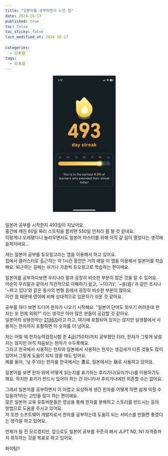 ```yaml
---
title: "일본어를 공부하면서 느낀 점"
date: 2024-10-17
published: true
toc: false
toc_sticky: false
last_modified_at: 2024-10-17

categories:
  - 日本語
tags:
  - 日本語
---
```


<div style="display: flex; justify-content: center" >
  <img width="200px" src="/assets/images/streak.png" alt="streak" >
</div>
<br/>

일본어 공부를 시작한지 493일이 지났어요.<br/>
중간에 깨진 60일 짜리 스트릭을 합치면 550일 언저리 쯤 될 것 같네요.<br/>
이렇게나 오래됐다니 놀라우면서도 일본어 마스터를 위해 아직 갈 길이 멀었다는 생각에 슬퍼지네요...

저는 일본어 공부를 듀오링고라는 앱을 이용해서 하고 있어요.<br/>
집에서 클러스터로 출근하는 약 1시간 동안은 거의 매일 이 앱을 이용해서 일본어를 학습해요. 퇴근하는 길에는 쉬거나 가끔씩 듀오링고로 학습하는 편이에요.

일본어를 공부하다보면 우리나라 말과 굉장히 비슷한 부분이 많은 것을 알 수 있어요.<br/>
어순이 우리말과 같아서 직관적으로 이해하기 쉽고, '~이(가)', '~을(를)'과 같은 조사나 '~하고 있다'와 같은 동사의 변형 등에서 굉장히 비슷한 부분이 많아요.<br/>
이런 점 때문에 영어에 비해 상대적으로 입문하기 쉬운 것 같아요.

공부를 하다 보면 드디어 한자가 나오기 시작해요. "일본어 단어도 외우기 어려운데 한자는 또 언제 외워?" 라는 생각은 아마 많은 분들이 공감할 것 같아요.<br/>
일본어의 상용한자는 [2136자](https://namu.wiki/w/%EC%9D%BC%EB%B3%B8%EC%9D%98%20%EC%83%81%EC%9A%A9%ED%95%9C%EC%9E%90)라고 하고, 여기에 포함되어 있지는 않지만 실생활에서 사용하는 한자까지 포함하면 이 숫자를 더 넘어요.

저는 어릴 때 한자능력검정시험 준 4급(750자)까지 공부했던 터라, 한자가 그렇게 낯설지는 않지만 아직 처음보는 한자가 수두룩해요.<br/>
그리고 한국에서 사용하는 한자와 일본에서 사용하는 한자는 생김새가 다른 것들도 많이 있어서 그렇게 도움이 되지 않을 때도 있어요.<br/>
예를 들어, '낮 주'라는 한자를 한국에서는 晝로, 일본에서는 昼로 사용하고 있어요.

일본어를 보면 한자 위에 어떻게 읽는지를 표기하는 후리가나(요미가나)를 이용하기도 해요. 하지만 표기가 반드시 있어야 하는 건 아니라서 후리가나에만 의존할 수는 없어요.<br/>

그래서 일본어를 공부하면서 이 어렵고 요상하게 생긴 한자를 어떻게 하면 쉽게 익힐 수 있을까?라는 고민을 많이 하는 편이에요.<br/>
많은 일본어 교육 유튜버분들은 영상을 통해 한자를 분해하고 스토리를 만드시는 등의 방법으로 도움을 주시고 있어요.<br/>
저 또한 소프트웨어 개발자로서 한자를 공부하는데 도움이 되는 서비스를 만들면 좋겠다는 생각을 하고 있어요.

언제가 될 진 모르겠지만, 앞으로도 일본어 공부를 꾸준히 해서 JLPT N2, N1 자격증까지 취득하는 것을 목표로 하고 있어요.

화이팅!!
